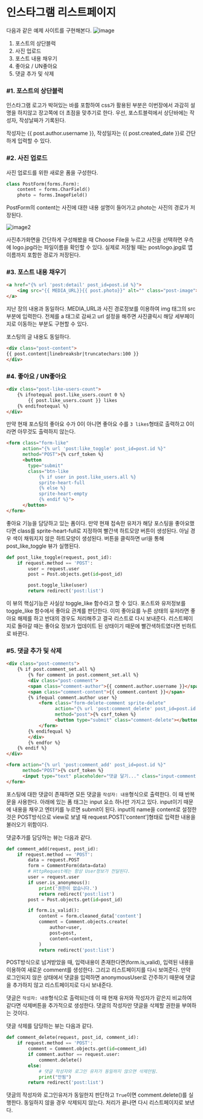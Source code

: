 # 인스타그램 리스트페이지

다음과 같은 예제 사이트를 구현해본다. 
![image](https://s4.postimg.org/ejze09un1/Screenshot_from_2017_02_16_22_08_29.png)

1. 포스트의 상단블럭
2. 사진 업로드
3. 포스트 내용 채우기
4. 좋아요 / UN좋아요
5. 댓글 추가 및 삭제

### #1. 포스트의 상단블럭

인스타그램 로고가 박혀있는 바를 포함하여 css가 활용된 부분은 이번장에서 과감히 설명을 하지않고 장고쪽에 더 초점을 맞추기로 한다. 우선, 포스트블럭에서 상단바에는 작성자, 작성날짜가 기록된다. 

작성자는 {{ post.author.username }}, 작성일자는 {{ post.created_date }}로 간단하게 입력할 수 있다. 

### #2. 사진 업로드
사진 업로드를 위한 새로운 폼을 구성한다. 

```python
class PostForm(forms.Form):
    content = forms.CharField()
    photo = forms.ImageField()
```
PostForm의 content는 사진에 대한 내용 설명이 들어가고 photo는 사진의 경로가 저장된다. 

![image2](https://s7.postimg.org/66ai0b2bv/0216_1.png)

사진추가화면을 간단하게 구성해봤을 때 Choose File을 누르고 사진을 선택하면 우측에 logo.jpg라는 파일이름을 확인할 수 있다. 실제로 저장될 때는 post/logo.jpg로 앱 이름까지 포함한 경로가 저장된다. 

### #3. 포스트 내용 채우기

```html
<a href="{% url 'post:detail' post_id=post.id %}">
	<img src="{{ MEDIA_URL}}{{ post.photo}}" alt="" class="post-image">
</a>
```
지난 장의 내용과 동일하다. MEDIA_URL과 사진 경로정보를 이용하여 img 태그의 src 부분에 입력한다. 전체를 a 태그로 감싸고 url 설정을 해주면 사진클릭시 해당 세부페이지로 이동하는 부분도 구현할 수 있다. 

포스팅의 글 내용도 동일하다. 
```html
<div class="post-content">
{{ post.content|linebreaksbr|truncatechars:100 }}
</div>
```

### #4. 좋아요 / UN좋아요

```html
<div class="post-like-users-count">
	{% ifnotequal post.like_users.count 0 %}
    	{{ post.like_users.count }} likes
    {% endifnotequal %}
</div>
```
만약 현재 포스팅의 좋아요 수가 0이 아니면 좋아요 수를 `3 likes`형태로 출력하고 0이라면 아무것도 출력하지 않는다. 


```html
<form class="form-like" 
	  action="{% url 'post:like_toggle' post_id=post.id %}" 
      method="POST">{% csrf_token %}
      <button
      	type="submit"
        class="btn-like
        	{% if user in post.like_users.all %}
            sprite-heart-full
            {% else %}
            sprite-heart-empty
            {% endif %}">
      </button>
</form>
```
좋아요 기능을 담당하고 있는 폼이다. 만약 현재 접속한 유저가 해당 포스팅을 좋아요했다면 class를 sprite-heart-full로 지정하여 빨간색 하트모양 버튼이 생성된다. 아닐 경우 색이 채워지지 않은 하트모양이 생성된다. 버튼을 클릭하면 url을 통해 post_like_toggle 뷰가 실행된다. 

```python
def post_like_toggle(request, post_id):
    if request.method == 'POST':
        user = request.user
        post = Post.objects.get(id=post_id)

        post.toggle_like(user)
        return redirect('post:list')
```
이 뷰의 핵심기능은 사실상 toggle_like 함수라고 할 수 있다. 포스트와 유저정보를 toggle_like 함수에서 좋아요 관계를 판단한다. 이미 좋아요를 누른 상태의 유저라면 좋아요 해제를 하고 반대의 경우도 처리해주고 결국 리스트로 다시 보내준다. 리스트페이지로 돌아갈 때는 좋아요 정보가 업데이트 된 상태이기 때문에 빨간색하트였다면 빈하트로 바뀐다. 


### #5. 댓글 추가 및 삭제

```html
<div class="post-comments">
	{% if post.comment_set.all %}
    	{% for comment in post.comment_set.all %}
	  	<div class="post-comment">
        <span class="comment-author">{{ comment.author.username }}</span>
        <span class="comment-content">{{ comment.content }}</span>
        {% ifequal comment.author user %}
        	<form class="form-delete-comment sprite-delete" 
            	  action="{% url 'post:comment_delete' post_id=post.id comment_id=comment.id %}" 
                  method="post">{% csrf_token %}
                  <button type="submit" class="comment-delete"></button>
            </form>
        {% endifequal %}
        </div>
        {% endfor %}
    {% endif %}
</div>

<form action="{% url 'post:comment_add' post_id=post.id %}" 
	  method="POST">{% csrf_token %}
      <input type="text" placeholder="댓글 달기..." class="input-comment" name="content">
</form>
```
포스팅에 대한 댓글이 존재하면 모든 댓글을 `작성자: 내용`형식으로 출력한다. 이 때 반복문을 사용한다. 아래에 있는 폼 태그는 input 요소 하나만 가지고 있다. input이기 때문에 내용을 채우고 엔터키를 누르면 submit이 된다. input의 name을 content로 설정한 것은 POST방식으로 view로 보낼 때 request.POST['content']형태로 입력한 내용을 불러오기 위함이다. 

댓글추가를 담당하는 뷰는 다음과 같다.
```python
def comment_add(request, post_id):
    if request.method == 'POST':
        data = request.POST
        form = CommentForm(data=data)
        # HttpRequest에는 항상 User정보가 전달된다.
        user = request.user
        if user.is_anonymous():
            print('권한이 없습니다.')
            return redirect('post:list')
        post = Post.objects.get(id=post_id)

        if form.is_valid():
            content = form.cleaned_data['content']
            comment = Comment.objects.create(
                author=user,
                post=post,
                content=content,
            )
            return redirect('post:list')
```
POST방식으로 넘겨받았을 때, 입력내용이 존재한다면(form.is_valid), 입력된 내용을 이용하여 새로운 comment를 생성한다. 그리고 리스트페이지를 다시 보여준다. 만약 로그인되지 않은 상태에서 댓글을 입력하면 anonymousUser로 간주하기 때문에 댓글을 추가하지 않고 리스트페이지로 다시 보내준다. 

댓글은 `작성자: 내용`형식으로 출력되는데 이 때 현재 유저와 작성자가 같은지 비교하여 같다면 삭제버튼을 추가적으로 생성한다. 댓글의 작성자만 댓글을 삭제할 권한을 부여하는 것이다. 

댓글 삭제를 담당하는 뷰는 다음과 같다. 
```python
def comment_delete(request, post_id, comment_id):
    if request.method == 'POST':
        comment = Comment.objects.get(id=comment_id)
        if comment.author == request.user:
            comment.delete()
        else:
            # 댓글 작성자와 로그인 유저가 동일하지 않으면 삭제안됨.
            print("안됨")
        return redirect('post:list')
```
댓글의 작성자와 로그인유저가 동일한지 판단하고 `True`이면 comment.delete()를 실행한다. 동일하지 않을 경우 삭제되지 않는다. 처리가 끝나면 다시 리스트페이지로 보낸다. 



